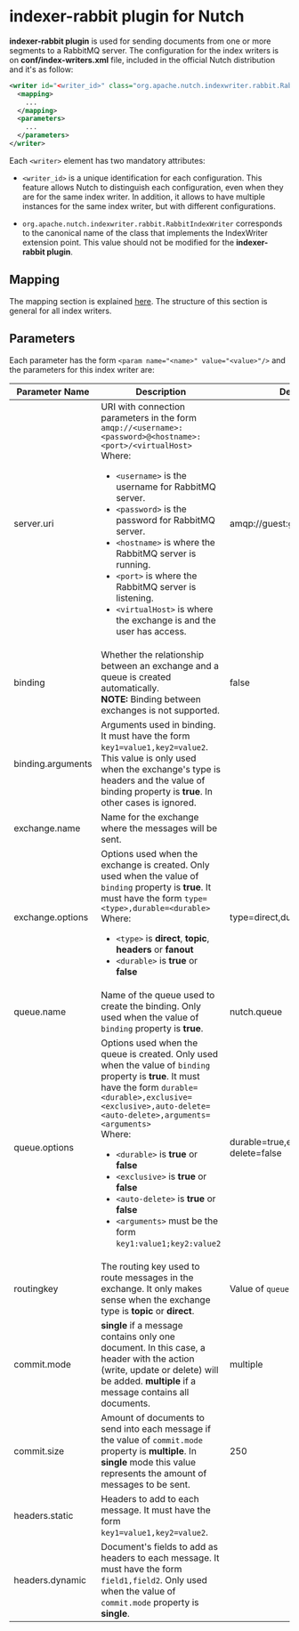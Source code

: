 <!--
 Licensed to the Apache Software Foundation (ASF) under one or more
 contributor license agreements.  See the NOTICE file distributed with
 this work for additional information regarding copyright ownership.
 The ASF licenses this file to You under the Apache License, Version 2.0
 (the "License"); you may not use this file except in compliance with
 the License.  You may obtain a copy of the License at

     http://www.apache.org/licenses/LICENSE-2.0

 Unless required by applicable law or agreed to in writing, software
 distributed under the License is distributed on an "AS IS" BASIS,
 WITHOUT WARRANTIES OR CONDITIONS OF ANY KIND, either express or implied.
 See the License for the specific language governing permissions and
 limitations under the License.
-->

indexer-rabbit plugin for Nutch
===============================

**indexer-rabbit plugin** is used for sending documents from one or more segments to a RabbitMQ server. The configuration for the index writers is on **conf/index-writers.xml** file, included in the official Nutch distribution and it's as follow:

```xml
<writer id="<writer_id>" class="org.apache.nutch.indexwriter.rabbit.RabbitIndexWriter">
  <mapping>
    ...
  </mapping>
  <parameters>
    ...
  </parameters>
</writer>
```

Each `<writer>` element has two mandatory attributes:

* `<writer_id>` is a unique identification for each configuration. This feature allows Nutch to distinguish each configuration, even when they are for the same index writer. In addition, it allows to have multiple instances for the same index writer, but with different configurations.

* `org.apache.nutch.indexwriter.rabbit.RabbitIndexWriter` corresponds to the canonical name of the class that implements the IndexWriter extension point. This value should not be modified for the **indexer-rabbit plugin**.

## Mapping

The mapping section is explained [here](https://cwiki.apache.org/confluence/display/NUTCH/IndexWriters#IndexWriters-Mappingsection). The structure of this section is general for all index writers.

## Parameters

Each parameter has the form `<param name="<name>" value="<value>"/>` and the parameters for this index writer are:

Parameter Name | Description | Default value
--|--|--
server.uri | URI with connection parameters in the form `amqp://<username>:<password>@<hostname>:<port>/<virtualHost>`<br>Where:<ul><li>`<username>` is the username for RabbitMQ server.</li><li>`<password>` is the password for RabbitMQ server.</li><li>`<hostname>` is where the RabbitMQ server is running.</li><li>`<port>` is where the RabbitMQ server is listening.</li><li>`<virtualHost>` is where the exchange is and the user has access.</li></ul> | amqp://guest:guest@localhost:5672/
binding | Whether the relationship between an exchange and a queue is created automatically.<br>**NOTE:** Binding between exchanges is not supported. | false
binding.arguments | Arguments used in binding. It must have the form `key1=value1,key2=value2`. This value is only used when the exchange's type is headers and the value of binding property is **true**. In other cases is ignored. | 
exchange.name | Name for the exchange where the messages will be sent. | 
exchange.options | Options used when the exchange is created. Only used when the value of `binding` property is **true**. It must have the form `type=<type>,durable=<durable>`<br>Where:<ul><li>`<type>` is **direct**, **topic**, **headers** or **fanout**</li><li>`<durable>` is **true** or **false** | type=direct,durable=true</li></ul>
queue.name | Name of the queue used to create the binding. Only used when the value of `binding` property is **true**. | nutch.queue
queue.options |  Options used when the queue is created. Only used when the value of `binding` property is **true**. It must have the form `durable=<durable>,exclusive=<exclusive>,auto-delete=<auto-delete>,arguments=<arguments>`<br>Where:<ul><li>`<durable>` is **true** or **false**</li><li>`<exclusive>` is **true** or **false**</li><li>`<auto-delete>` is **true** or **false**</li><li>`<arguments>` must be the form `key1:value1;key2:value2` | durable=true,exclusive=false,auto-delete=false</li></ul>
routingkey | The routing key used to route messages in the exchange. It only makes sense when the exchange type is **topic** or **direct**. | Value of `queue.name` property
commit.mode | **single** if a message contains only one document. In this case, a header with the action (write, update or delete) will be added. **multiple** if a message contains all documents. | multiple
commit.size | Amount of documents to send into each message if the value of `commit.mode` property is **multiple**. In **single** mode this value represents the amount of messages to be sent. | 250
headers.static | Headers to add to each message. It must have the form `key1=value1,key2=value2`. | 
headers.dynamic | Document's fields to add as headers to each message. It must have the form `field1,field2`. Only used when the value of `commit.mode` property is **single**. | 
